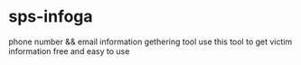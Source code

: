 # sps-infoga
phone number &amp;&amp; email information gethering tool  use this tool to get victim information free and easy to use
